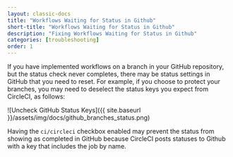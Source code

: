 ```yaml
---
layout: classic-docs
title: "Workflows Waiting for Status in Github"
short-title: "Workflows Waiting for Status in Github"
description: "Fixing Workflows Waiting for Status in Github"
categories: [troubleshooting]
order: 1
---
```


If you have implemented workflows on a branch in your GitHub repository, but the status check never completes, there may be  status settings in GitHub that you need to reset. For example, if you choose to protect your branches, you may need to deselect the status keys you expect from CircleCI, as follows:

![Uncheck GitHub Status Keys]({{ site.baseurl }}/assets/img/docs/github_branches_status.png)

Having the `ci/circleci` checkbox enabled may prevent the status from showing as completed in GitHub because CircleCI posts statuses to Github with a key that includes the job by name.

